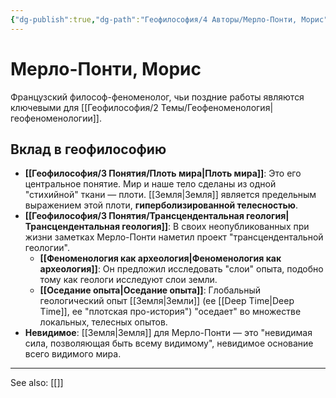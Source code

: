 ```yaml
---
{"dg-publish":true,"dg-path":"Геофилософия/4 Авторы/Мерло-Понти, Морис","permalink":"/geofilosofiya/4-avtory/merlo-ponti-moris/"}
---
```


# Мерло-Понти, Морис

Французский философ-феноменолог, чьи поздние работы являются ключевыми для [[Геофилософия/2 Темы/Геофеноменология\|геофеноменологии]].

## Вклад в геофилософию
- **[[Геофилософия/3 Понятия/Плоть мира\|Плоть мира]]**: Это его центральное понятие. Мир и наше тело сделаны из одной "стихийной" ткани — плоти. [[Земля\|Земля]] является предельным выражением этой плоти, **гиперболизированной телесностью**.
- **[[Геофилософия/3 Понятия/Трансцендентальная геология\|Трансцендентальная геология]]**: В своих неопубликованных при жизни заметках Мерло-Понти наметил проект "трансцендентальной геологии".
    - **[[Феноменология как археология\|Феноменология как археология]]**: Он предложил исследовать "слои" опыта, подобно тому как геологи исследуют слои земли.
    - **[[Оседание опыта\|Оседание опыта]]**: Глобальный геологический опыт [[Земля\|Земли]] (ее [[Deep Time\|Deep Time]], ее "плотская про-история") "оседает" во множестве локальных, телесных опытов.
- **Невидимое**: [[Земля\|Земля]] для Мерло-Понти — это "невидимая сила, позволяющая быть всему видимому", невидимое основание всего видимого мира.






---
See also:
[[]]
